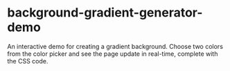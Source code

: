 # background-gradient-generator-demo
An interactive demo for creating a gradient background. Choose two colors from the color picker and see the page update in real-time, complete with the CSS code.
